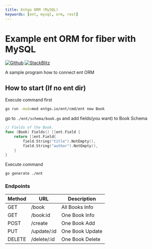 ```yaml
---
title: Entgo ORM (MySQL)
keywords: [ent, mysql, orm, rest]
---
```


# Example ent ORM for fiber with MySQL

[![Github](https://img.shields.io/static/v1?label=&message=Github&color=2ea44f&style=for-the-badge&logo=github)](https://github.com/gofiber/recipes/tree/master/ent-mysql) [![StackBlitz](https://img.shields.io/static/v1?label=&message=StackBlitz&color=2ea44f&style=for-the-badge&logo=StackBlitz)](https://stackblitz.com/github/gofiber/recipes/tree/master/ent-mysql)

A sample program how to connect ent ORM

## How to start (If no ent dir)
Execute command first
```bash
go run -mod=mod entgo.io/ent/cmd/ent new Book
```
go to `./ent/schema/book.go` and add fields(you want) to Book Schema
```go
// Fields of the Book.
func (Book) Fields() []ent.Field {
	return []ent.Field{
		field.String("title").NotEmpty(),
		field.String("author").NotEmpty(),
	}
}
```
Execute command
```bash
go generate ./ent
```

### Endpoints

| Method | URL         | Description     |
|--------|-------------|-----------------|
| GET    | /book       | All Books Info  |
| GET    | /book:id    | One Book Info   |
| POST   | /create     | One Book Add    |
| PUT    | /update/:id | One Book Update |
| DELETE | /delete/:id | One Book Delete |

